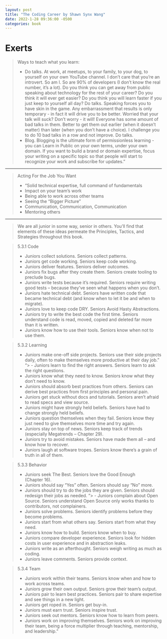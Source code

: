 ```yaml
---
layout: post
title: "The Coding Career by Shawn Synx Wang"
date: 2022-1-28 09:36:00 -0500
categories: book
---
```


# Exerts

> Ways to teach what you learn:
>
> - Do talks. At work, at meetups, to your family, to your dog, to yourself on your own YouTube channel. I don’t care that you’re an introvert. So am I. So are 90% of developers (I don’t know the real number, it’s a lot). Do you think you can get away from public speaking about technology for the rest of your career? Do you think it will ever get easier? Do you think you will learn faster if you just keep to yourself all day? Do talks. Speaking forces you to have skin in the game. Any embarrassment that results is only temporary - in fact it will drive you to be better. Worried that your talk will suck? Don’t worry - it will! Everyone has some amount of bad talks in them. Better to get them out earlier (when it doesn’t matter) than later (when you don’t have a choice). I challenge you to do 10 bad talks in a row and not improve. Do talks.
> - Blog. Blogging is the ultimate form of permissionless learning - you can Learn in Public on your own terms, under your own domain. If you want to build a brand or domain expertise, focus your writing on a specific topic so that people will start to recognize your work and subscribe for updates.”

<hr/>

> Acting For the Job You Want
>
> - “Solid technical expertise, full command of fundamentals
> - Impact on your team’s work
> - Being able to work across other teams
> - Seeing the “Bigger Picture”
> - Communication, Communication, Communication
> - Mentoring others

<hr/>

> We are all junior in some way, senior in others. You’ll find that elements of these ideas permeate the Principles, Tactics, and Strategies throughout this book.

> 5.3.1 Code
>
> - Juniors collect solutions. Seniors collect patterns.
> - Juniors get code working. Seniors keep code working.
> - Juniors deliver features. Seniors deliver outcomes.
> - Juniors fix bugs after they create them. Seniors create tooling to preclude bugs.
> - Juniors write tests because it’s required. Seniors require writing good tests – because they’ve seen what happens when you don’t.
> - Juniors hate technical debt. Seniors have written code that became technical debt (and know when to let it be and when to migrate).
> - Juniors love to keep code DRY. Seniors Avoid Hasty Abstractions.
> - Juniors try to write the best code the first time. Seniors understand code is read, moved, copied and deleted far more than it is written.
> - Juniors know how to use their tools. Seniors know when not to use them.

> 5.3.2 Learning
>
> - Juniors make one-off side projects. Seniors use their side projects daily, often to make themselves more productive at their day job.”
>   “> - Juniors learn to find the right answers. Seniors learn to ask the right questions.
> - Juniors know what they need to know. Seniors know what they don’t need to know.
> - Juniors should absorb best practices from others. Seniors can derive best practices from first principles and personal pain.
> - Juniors get stuck without docs and tutorials. Seniors aren’t afraid to read specs and view source.
> - Juniors might have strongly held beliefs. Seniors have had to change strongly held beliefs.
> - Juniors question themselves when they fail. Seniors know they just need to give themselves more time and try again.
> - Juniors stay on top of news. Seniors keep track of trends (especially Megatrends – Chapter 29).
> - Juniors try to avoid mistakes. Seniors have made them all – and know how to recover.
> - Juniors laugh at software tropes. Seniors know there’s a grain of truth in all of them.

> 5.3.3 Behavior
>
> - Juniors seek The Best. Seniors love the Good Enough (Chapter 16).
> - Juniors should say “Yes” often. Seniors should say “No” more.
> - Juniors should try to do the jobs they are given. Seniors should redesign their jobs as needed.
>   “> - Juniors complain about Open Source. Seniors understand Open Source only works thanks to contributors, not complainers.
> - Juniors solve problems. Seniors identify problems before they become problems.
> - Juniors start from what others say. Seniors start from what they need.
> - Juniors know how to build. Seniors know when to buy.
> - Juniors compare developer experience. Seniors look for hidden costs in user experience and in abstraction leaks.
> - Juniors write as an afterthought. Seniors weigh writing as much as coding.
> - Juniors leave comments. Seniors provide context.

> 5.3.4 Team
>
> - Juniors work within their teams. Seniors know when and how to work across teams.
> - Juniors grow their own output. Seniors grow their team’s output.
> - Juniors pair to learn best practices. Seniors pair to share expertise and see things in a new light.
> - Juniors get roped in. Seniors get buy-in.
> - Juniors must earn trust. Seniors inspire trust.
> - Juniors seek out mentors. Seniors know how to learn from peers.
> - Juniors work on improving themselves. Seniors work on improving their team, being a force multiplier through teaching, mentorship, and leadership.”
